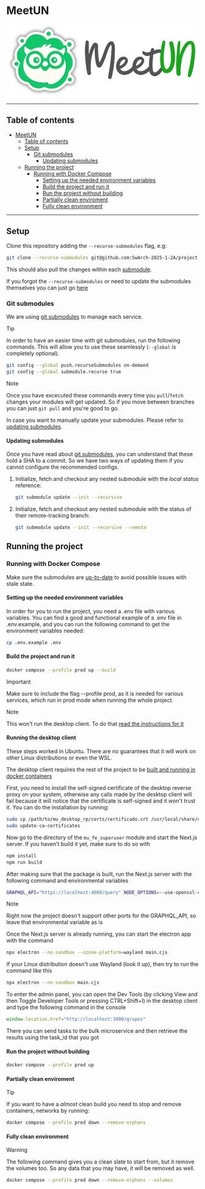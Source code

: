 # MeetUN

![Logo MeetUN](docs/meetUN.svg "MeetUN")

---

## Table of contents

- [MeetUN](#meetun)
  - [Table of contents](#table-of-contents)
  - [Setup](#setup)
    - [Git submodules](#git-submodules)
      - [Updating submodules](#updating-submodules)
  - [Running the project](#running-the-project)
    - [Running with Docker Compose](#running-with-docker-compose)
      - [Setting up the needed environment variables](#setting-up-the-needed-environment-variables)
      - [Build the project and run it](#build-the-project-and-run-it)
      - [Run the project without building](#run-the-project-without-building)
      - [Partially clean enviroment](#partially-clean-enviroment)
      - [Fully clean environment](#fully-clean-environment)

---

## Setup

Clone this repository adding the `--recurse-submodules` flag, e.g:

```sh
git clone --recurse-submodules git@github.com:SwArch-2025-1-2A/project.git
```

This should also pull the changes within each [submodule](#git-submodules).

If you forgot the `--recurse-submodules` or need to update the submodules themselves
you can just go [here](#updating-submodules)

### Git submodules

We are using [git submodules](https://git-scm.com/book/en/v2/Git-Tools-Submodules)
to manage each service.

> [!TIP]
> In order to have an easier time with git submodules, run the following
> commands. This will allow you to use these seamlessly (`--global` is completely
> optional).

```sh
git config --global push.recurseSubmodules on-demand
git config --global submodule.recurse true
```

> [!NOTE]
> Once you have excecuted these commands every time you `pull`/`fetch` changes
your modules will get updated. So if you move between branches you can just
`git pull` and you're good to go.

In case you want to manually update your submodules. Please refer to
[updating submodules](#updating-submodules).

#### Updating submodules

Once you have read about [git submodules](#git-submodules), you can understand
that these hold a SHA to a commit. So we have two ways of updating them if you
cannot configure the recommended configs.

1. Initialize, fetch and checkout any nested submodule with the _local status_
reference:

    ```sh
    git submodule update --init --recursive
    ```

1. Initialize, fetch and checkout any nested submodule with the status of their
remote-tracking branch:

    ```sh
    git submodule update --init --recursive --remote
    ```

## Running the project

### Running with Docker Compose

Make sure the submodules are [up-to-date](#updating-submodules) to avoid
possible issues with stale state.

#### Setting up the needed environment variables

In order for you to run the project, you need a .env file with various variables.
You can find a good and functional example of a .env file in .env.example, and you
can run the following command to get the environment variables needed:

```sh
cp .env.example .env
```

#### Build the project and run it

```sh
docker compose --profile prod up --build
```

> [!IMPORTANT]
> Make sure to include the flag --profile prod, as it is needed for
> various services, which run in prod mode when running the whole project.

> [!NOTE]
> This won't run the desktop client. To do that [read the instructions for it](#running-the-desktop-client)

#### Running the desktop client
These steps worked in Ubuntu. There are no guarantees that it will work on other Linux distributions or even the WSL.

The desktop client requires the rest of the project to be [built and running in docker containers](#build-the-project-and-run-it)

First, you need to install the self-signed certificate of the desktop reverse proxy on your system, otherwise any calls made by the
desktop client will fail because it will notice that the certificate is self-signed and it won't trust it. You can do the 
installation by running:

```sh
sudo cp /path/to/mu_desktop_rp/certs/certificado.crt /usr/local/share/ca-certificates/
sudo update-ca-certificates
```

Now go to the directory of the `mu_fe_superuser` module and start the Next.js server. If you haven't build it yet,
make sure to do so with

```sh
npm install
npm run build
```

After making sure that the package is built, run the Next.js server with the following command and environmental variables

```sh
GRAPHQL_API="https://localhost:4000/query" NODE_OPTIONS=--use-openssl-ca npm run dev
```

> [!NOTE]
> Right now the project doesn't support other ports for the GRAPHQL_API, so leave that environmental variable as is

Once the Next.js server is already running, you can start the electron app with the command

```sh
npx electron --no-sandbox --ozone-platform=wayland main.cjs
```

If your Linux distribution doesn't use Wayland (look it up), then try to run the command like this

```sh
npx electron --no-sandbox main.cjs
```

To enter the admin panel, you can open the Dev Tools (by clicking View and then Toggle Developer Tools or pressing CTRL+Shift+I)
in the desktop client and type the following command in the console

```js
window.location.href="http://localhost:3000/grupos"
```

There you can send tasks to the bulk microservice and then retrieve the results using the task_id that you got

#### Run the project without building

```sh
docker compose --profile prod up
```



#### Partially clean enviroment

> [!TIP]
> If you want to have a _almost_ clean build you need to stop
> and remove containers, networks by running:

```sh
docker compose --profile prod down --remove-orphans
```

#### Fully clean environment

> [!WARNING]
> The following command gives you a clean slate to start from, but it
> remove the volumes too. So any data that you may have, it will be
> removed as well.

```sh
docker compose --profile prod down --remove-orphans --volumes
